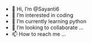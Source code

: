 - 👋 Hi, I’m @Sayanti6
- 👀 I’m interested in coding
- 🌱 I’m currently learning python
- 💞️ I’m looking to collaborate ...
- 📫 How to reach me ...

<!---
Sayanti6/Sayanti6 is a ✨ special ✨ repository because its `README.md` (this file) appears on your GitHub profile.
You can click the Preview link to take a look at your changes.
--->
